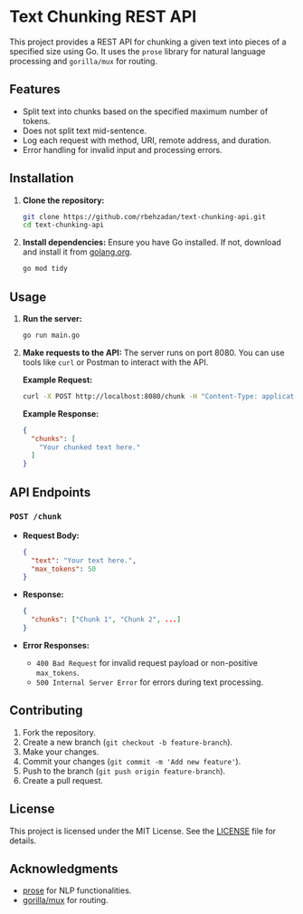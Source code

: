 # Text Chunking REST API

This project provides a REST API for chunking a given text into pieces of a specified size using Go. It uses the `prose` library for natural language processing and `gorilla/mux` for routing.

## Features

- Split text into chunks based on the specified maximum number of tokens.
- Does not split text mid-sentence.
- Log each request with method, URI, remote address, and duration.
- Error handling for invalid input and processing errors.

## Installation

1. **Clone the repository:**
   ```sh
   git clone https://github.com/rbehzadan/text-chunking-api.git
   cd text-chunking-api
   ```

2. **Install dependencies:**
   Ensure you have Go installed. If not, download and install it from [golang.org](https://golang.org/dl/).

   ```sh
   go mod tidy
   ```

## Usage

1. **Run the server:**
   ```sh
   go run main.go
   ```

2. **Make requests to the API:**
   The server runs on port 8080. You can use tools like `curl` or Postman to interact with the API.

   **Example Request:**
   ```sh
   curl -X POST http://localhost:8080/chunk -H "Content-Type: application/json" -d '{"text": "Your text here.", "max_tokens": 50}'
   ```

   **Example Response:**
   ```json
   {
     "chunks": [
       "Your chunked text here."
     ]
   }
   ```

## API Endpoints

### `POST /chunk`

- **Request Body:**
  ```json
  {
    "text": "Your text here.",
    "max_tokens": 50
  }
  ```

- **Response:**
  ```json
  {
    "chunks": ["Chunk 1", "Chunk 2", ...]
  }
  ```

- **Error Responses:**
  - `400 Bad Request` for invalid request payload or non-positive `max_tokens`.
  - `500 Internal Server Error` for errors during text processing.

## Contributing

1. Fork the repository.
2. Create a new branch (`git checkout -b feature-branch`).
3. Make your changes.
4. Commit your changes (`git commit -m 'Add new feature'`).
5. Push to the branch (`git push origin feature-branch`).
6. Create a pull request.

## License

This project is licensed under the MIT License. See the [LICENSE](LICENSE) file for details.

## Acknowledgments

- [prose](https://github.com/jdkato/prose) for NLP functionalities.
- [gorilla/mux](https://github.com/gorilla/mux) for routing.

